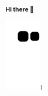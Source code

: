 ### Hi there 👋
![Snake animation](https://github.com/SarahSilva0/SarahSilva0/blob/output/github-contribution-grid-snake.svg))
